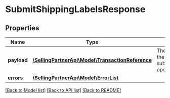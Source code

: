 # SubmitShippingLabelsResponse

## Properties
Name | Type | Description | Notes
------------ | ------------- | ------------- | -------------
**payload** | [**\SellingPartnerApi\Model\TransactionReference**](TransactionReference.md) | The response payload for the submitShippingLabelRequest operation. | [optional] 
**errors** | [**\SellingPartnerApi\Model\ErrorList**](ErrorList.md) |  | [optional] 

[[Back to Model list]](../README.md#documentation-for-models) [[Back to API list]](../README.md#documentation-for-api-endpoints) [[Back to README]](../README.md)


